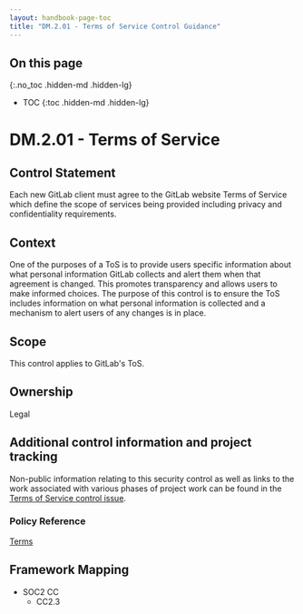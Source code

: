 ```yaml
---
layout: handbook-page-toc
title: "DM.2.01 - Terms of Service Control Guidance"
---
```


## On this page
{:.no_toc .hidden-md .hidden-lg}

- TOC
{:toc .hidden-md .hidden-lg}

# DM.2.01 - Terms of Service

## Control Statement

Each new GitLab client must agree to the GitLab website Terms of Service which define the scope of services being provided including privacy and confidentiality requirements.

## Context

One of the purposes of a ToS is to provide users specific information about what personal information GitLab collects and alert them when that agreement is changed. This promotes transparency and allows users to make informed choices. The purpose of this control is to ensure the ToS includes information on what personal information is collected and a mechanism to alert users of any changes is in place.

## Scope

This control applies to GitLab's ToS.

## Ownership

Legal

## Additional control information and project tracking

Non-public information relating to this security control as well as links to the work associated with various phases of project work can be found in the [Terms of Service control issue](https://gitlab.com/gitlab-com/gl-security/security-assurance/sec-compliance/compliance/issues/793).

### Policy Reference

[Terms](https://about.gitlab.com/terms/)

## Framework Mapping

* SOC2 CC
  * CC2.3
